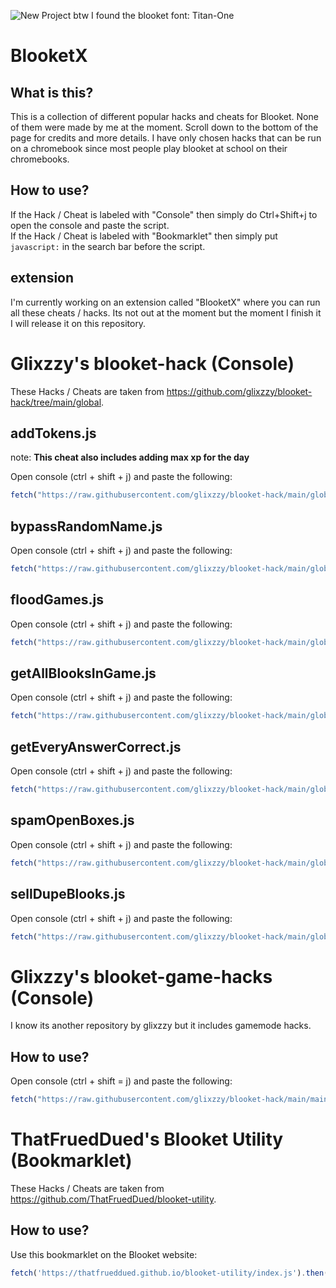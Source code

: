 ![New Project](https://user-images.githubusercontent.com/59119852/142629180-290ce6cc-7690-4534-ba04-216f49ca8273.png)
btw I found the blooket font: Titan-One

# BlooketX

## What is this?

This is a collection of different popular hacks and cheats for Blooket. None of them were made by me at the moment. Scroll down to the bottom of the page for credits and more details. I have only chosen hacks that can be run on a chromebook since most people play blooket at school on their chromebooks.

## How to use?

If the Hack / Cheat is labeled with "Console" then simply do Ctrl+Shift+j to open the console and paste the script. <br>
If the Hack / Cheat is labeled with "Bookmarklet" then simply put `javascript:` in the search bar before the script.

## extension

I'm currently working on an extension called "BlooketX" where you can run all these cheats / hacks. Its not out at the moment but the moment I finish it I will release it on this repository.

# Glixzzy's blooket-hack (Console)

These Hacks / Cheats are taken from <https://github.com/glixzzy/blooket-hack/tree/main/global>.

## addTokens.js

note: **This cheat also includes adding max xp for the day**

Open console (ctrl + shift + j) and paste the following:
```js
fetch("https://raw.githubusercontent.com/glixzzy/blooket-hack/main/global/addTokens.js").then((res) => res.text().then((t) => eval(t)))
```

## bypassRandomName.js

Open console (ctrl + shift + j) and paste the following:
```js
fetch("https://raw.githubusercontent.com/glixzzy/blooket-hack/main/global/bypassRandomName.js").then((res) => res.text().then((t) => eval(t)))
```

## floodGames.js

Open console (ctrl + shift + j) and paste the following:
```js
fetch("https://raw.githubusercontent.com/glixzzy/blooket-hack/main/global/floodGames.js").then((res) => res.text().then((t) => eval(t)))
```

## getAllBlooksInGame.js

Open console (ctrl + shift + j) and paste the following:
```js
fetch("https://raw.githubusercontent.com/glixzzy/blooket-hack/main/global/getAllBlooksInGame.js").then((res) => res.text().then((t) => eval(t)))
```

## getEveryAnswerCorrect.js

Open console (ctrl + shift + j) and paste the following:
```js
fetch("https://raw.githubusercontent.com/glixzzy/blooket-hack/main/global/getEveryAnswerCorrect.js").then((res) => res.text().then((t) => eval(t)))
```

## spamOpenBoxes.js

Open console (ctrl + shift + j) and paste the following:
```js
fetch("https://raw.githubusercontent.com/glixzzy/blooket-hack/main/global/spamOpenBoxes.js").then((res) => res.text().then((t) => eval(t)))
```

## sellDupeBlooks.js

Open console (ctrl + shift + j) and paste the following:
```js
fetch("https://raw.githubusercontent.com/glixzzy/blooket-hack/main/global/sellDupeBlooks.js").then((res) => res.text().then((t) => eval(t)))
```
# Glixzzy's blooket-game-hacks (Console)

I know its another repository by glixzzy but it includes gamemode hacks.

## How to use?

Open console (ctrl + shift = j) and paste the following:
```js
fetch("https://raw.githubusercontent.com/glixzzy/blooket-hack/main/main.js").then((res) => res.text().then((t) => eval(t)))
```

# ThatFruedDued's Blooket Utility (Bookmarklet)

These Hacks / Cheats are taken from <https://github.com/ThatFruedDued/blooket-utility>.

## How to use?

Use this bookmarklet on the Blooket website: 
```js
fetch('https://thatfrueddued.github.io/blooket-utility/index.js').then(r=>r.text()).then(t=>(new Function(t))())
```
